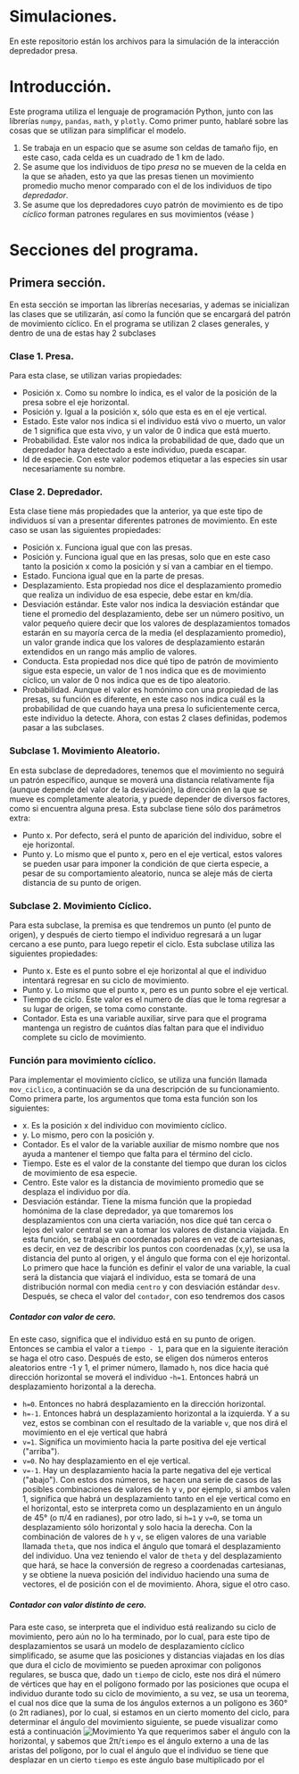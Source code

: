 # Simulaciones.
En este repositorio están los archivos para la simulación de la interacción depredador presa.
# Introducción.
Este programa utiliza el lenguaje de programación Python, junto con las librerías  `numpy`, `pandas`, `math`, y `plotly`. Como primer punto, hablaré sobre las cosas que se utilizan para simplificar el modelo.
1. Se trabaja en un espacio que se asume son celdas de tamaño fijo, en este caso, cada celda es un cuadrado de 1 km de lado.
2. Se asume que los individuos de tipo *presa* no se mueven de la celda en la que se añaden, esto ya que las presas tienen un movimiento promedio mucho menor comparado con el de los individuos de tipo *depredador*.
3. Se asume que los depredadores cuyo patrón de movimiento es de tipo *cíclico* forman patrones regulares en sus movimientos (véase )
# Secciones del programa.
## Primera sección.
En esta sección se importan las librerías necesarias, y ademas se inicializan las clases que se utilizarán, así como la función que se encargará del patrón de movimiento cíclico. En el programa se utilizan 2 clases generales, y dentro de una de estas hay 2 subclases
### Clase 1. Presa.
Para esta clase, se utilizan varias propiedades:
- Posición x. Como su nombre lo indica, es el valor de la posición de la presa sobre el eje horizontal.
- Posición y. Igual a la posición x, sólo que esta es en el eje vertical.
- Estado. Este valor nos indica si el individuo está vivo o muerto, un valor de 1 significa que esta vivo, y un valor de 0 indica que está muerto.
- Probabilidad. Este valor nos indica la probabilidad de que, dado que un depredador haya detectado a este individuo, pueda escapar.
- Id de especie. Con este valor podemos etiquetar a las especies sin usar necesariamente su nombre.
### Clase 2. Depredador.
Esta clase tiene más propiedades que la anterior, ya que este tipo de individuos sí van a presentar diferentes patrones de movimiento. En este caso se usan las siguientes propiedades:
- Posición x. Funciona igual que con las presas.
- Posición y. Funciona igual que en las presas, solo que en este caso tanto la posición x como la posición y sí van a cambiar en el tiempo.
- Estado. Funciona igual que en la parte de presas.
- Desplazamiento. Esta propiedad nos dice el desplazamiento promedio que realiza un individuo de esa especie, debe estar en km/día.
- Desviación estándar. Este valor nos indica la desviación estándar que tiene el promedio del desplazamiento, debe ser un número positivo, un valor pequeño quiere decir que los valores de desplazamientos tomados estarán en su mayoría cerca de la media (el desplazamiento promedio), un valor grande indica que los valores de desplazamiento estarán extendidos en un rango más amplio de valores.
- Conducta. Esta propiedad nos dice qué tipo de patrón de movimiento sigue esta especie, un valor de 1 nos indica que es de movimiento cíclico, un valor de 0 nos indica que es de tipo aleatorio.
- Probabilidad. Aunque el valor es homónimo con una propiedad de las presas, su función es diferente, en este caso nos indica cuál es la probabilidad de que cuando haya una presa lo suficientemente cerca, este individuo la detecte.
Ahora, con estas 2 clases definidas, podemos pasar a las subclases.
### Subclase 1. Movimiento Aleatorio.
En esta subclase de depredadores, tenemos que el movimiento no seguirá un patrón específico, aunque se moverá una distancia relativamente fija (aunque depende del valor de la desviación), la dirección en la que se mueve es completamente aleatoria, y puede depender de diversos factores, como si encuentra alguna presa. Esta subclase tiene sólo dos parámetros extra:
- Punto x. Por defecto, será el punto de aparición del individuo, sobre el eje horizontal.
- Punto y. Lo mismo que el punto x, pero en el eje vertical, estos valores se pueden usar para imponer la condición de que cierta especie, a pesar de su comportamiento aleatorio, nunca se aleje más de cierta distancia de su punto de origen.
### Subclase 2. Movimiento Cíclico.
Para esta subclase, la premisa es que tendremos un punto (el punto de origen), y después de cierto tiempo el individuo regresará a un lugar cercano a ese punto, para luego repetir el ciclo. Esta subclase utiliza las siguientes propiedades:
- Punto x. Este es el punto sobre el eje horizontal al que el individuo intentará regresar en su ciclo de movimiento.
- Punto y. Lo mismo que el punto x, pero es un punto sobre el eje vertical.
- Tiempo de ciclo. Este valor es el numero de días que le toma regresar a su lugar de origen, se toma como constante.
- Contador. Esta es una variable auxiliar, sirve para que el programa mantenga un registro de cuántos días faltan para que el individuo complete su ciclo de movimiento.
### Función para movimiento cíclico.
Para implementar el movimiento cíclico, se utiliza una función llamada `mov_ciclico`, a continuación se da una descripción de su funcionamiento. Como primera parte, los argumentos que toma esta función son los siguientes:
- x. Es la posición x del individuo con movimiento cíclico.
- y. Lo mismo, pero con la posición y.
- Contador. Es el valor de la variable auxiliar de mismo nombre que nos ayuda a mantener el tiempo que falta para el término del ciclo.
- Tiempo. Este es el valor de la constante del tiempo que duran los ciclos de movimiento de esa especie.
- Centro. Este valor es la distancia de movimiento promedio que se desplaza el individuo por día. 
- Desviación estándar. Tiene la misma función que la propiedad homónima de la clase depredador, ya que tomaremos los desplazamientos con una cierta variación, nos dice qué tan cerca o lejos del valor central se van a tomar los valores de distancia viajada.
En esta función, se trabaja en coordenadas polares en vez de cartesianas, es decir, en vez de describir los puntos con coordenadas (x,y), se usa la distancia del punto al origen, y el ángulo que forma con el eje horizontal. Lo primero que hace la función es definir el valor de una variable, la cual será la distancia que viajará el individuo, esta se tomará de una distribución normal con media `centro` y con desviación estándar `desv`. Después, se checa el valor del `contador`, con eso tendremos dos casos
##### Contador con valor de cero.
En este caso, significa que el individuo está en su punto de origen. Entonces se cambia el valor a `tiempo - 1`, para que en la siguiente iteración se haga el otro caso. Después de esto, se eligen dos números enteros aleatorios entre -1 y 1, el primer número, llamado `h`, nos dice hacia qué dirección horizontal se moverá el individuo
-`h=1`. Entonces habrá un desplazamiento horizontal a la derecha.
- `h=0`. Entonces no habrá desplazamiento en la dirección horizontal.
- `h=-1`. Entonces habrá un desplazamiento horizontal a la izquierda.
Y a su vez, estos se combinan con el resultado de la variable `v`, que nos dirá el movimiento en el eje vertical que habrá
- `v=1`. Significa un movimiento hacia la parte positiva del eje vertical ("arriba").
- `v=0`. No hay desplazamiento en el eje vertical.
- `v=-1`. Hay un desplazamiento hacia la parte negativa del eje vertical ("abajo").
Con estos dos números, se hacen una serie de casos de las posibles combinaciones de valores de `h` y `v`, por ejemplo, si ambos valen 1, significa que habrá un desplazamiento tanto en el eje vertical como en el horizontal, esto se interpreta como un desplazamiento en un ángulo de 45° (o π/4 en radianes), por otro lado, si `h=1` y `v=0`, se toma un desplazamiento sólo horizontal y solo hacia la derecha. Con la combinación de valores de `h` y `v`, se eligen valores de una variable llamada `theta`, que nos indica el ángulo que tomará el desplazamiento del individuo. Una vez teniendo el valor de `theta` y del desplazamiento que hará, se hace la conversión de regreso a coordenadas cartesianas, y se obtiene la nueva posición del individuo haciendo una suma de vectores, el de posición con el de movimiento. Ahora, sigue el otro caso.
##### Contador con valor distinto de cero.
Para este caso, se interpreta que el individuo está realizando su ciclo de movimiento, pero aún no lo ha terminado, por lo cual, para este tipo de desplazamientos se usará un modelo de desplazamiento cíclico simplificado, se asume que las posiciones y distancias viajadas en los días que dura el ciclo de movimiento se pueden aproximar con poligonos regulares, se busca que, dado un `tiempo` de ciclo, este nos dirá el número de vértices que hay en el polígono formado por las posiciones que ocupa el individuo durante todo su ciclo de movimiento, a su vez, se usa un teorema, el cual nos dice que la suma de los ángulos externos a un polígono es 360° (o 2π radianes), por lo cual, si estamos en un cierto momento del ciclo, para determinar el ángulo del movimiento siguiente, se puede visualizar como está a continuación
![Movimiento](https://github.com/user-attachments/assets/2071141e-1252-4c52-b4dc-f5aa2c6d5f66)
Ya que requerimos saber el ángulo con la horizontal, y sabemos que 2π/`tiempo` es el ángulo externo a una de las aristas del polígono, por lo cual el ángulo que el individuo se tiene que desplazar en un cierto `tiempo` es este ángulo base multiplicado por el 

